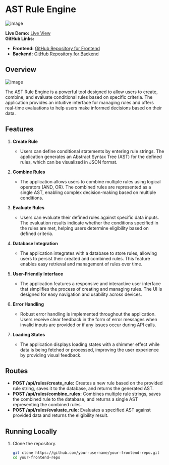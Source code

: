 # AST Rule Engine

![image](https://github.com/user-attachments/assets/9964ec18-6420-4a72-9aaa-ce44e76b7577)

**Live Demo:** [Live View](https://ast-rule-engine-frontend.onrender.com/create-rule)  
**GitHub Links:**  
- **Frontend:** [GitHub Repository for Frontend](https://github.com/saurabhdohaiya/ast-rule-engine-frontend/tree/master)  
- **Backend:** [GitHub Repository for Backend](https://github.com/saurabhdohaiya/ast-rule-engine-backend/tree/master)  

## Overview

![image](https://github.com/user-attachments/assets/6cb68d9e-49f0-4853-9ece-e66b2a463cb3)

The AST Rule Engine is a powerful tool designed to allow users to create, combine, and evaluate conditional rules based on specific criteria. The application provides an intuitive interface for managing rules and offers real-time evaluations to help users make informed decisions based on their data.

## Features

1. **Create Rule**
   - Users can define conditional statements by entering rule strings. The application generates an Abstract Syntax Tree (AST) for the defined rules, which can be visualized in JSON format.

2. **Combine Rules**
   - The application allows users to combine multiple rules using logical operators (AND, OR). The combined rules are represented as a single AST, enabling complex decision-making based on multiple conditions.

3. **Evaluate Rules**
   - Users can evaluate their defined rules against specific data inputs. The evaluation results indicate whether the conditions specified in the rules are met, helping users determine eligibility based on defined criteria.

4. **Database Integration**
   - The application integrates with a database to store rules, allowing users to persist their created and combined rules. This feature enables easy retrieval and management of rules over time.

5. **User-Friendly Interface**
   - The application features a responsive and interactive user interface that simplifies the process of creating and managing rules. The UI is designed for easy navigation and usability across devices.

6. **Error Handling**
   - Robust error handling is implemented throughout the application. Users receive clear feedback in the form of error messages when invalid inputs are provided or if any issues occur during API calls.

7. **Loading States**
   - The application displays loading states with a shimmer effect while data is being fetched or processed, improving the user experience by providing visual feedback.

## Routes

- **POST /api/rules/create_rule:** Creates a new rule based on the provided rule string, saves it to the database, and returns the generated AST.
- **POST /api/rules/combine_rules:** Combines multiple rule strings, saves the combined rule to the database, and returns a single AST representing the combined rules.
- **POST /api/rules/evaluate_rule:** Evaluates a specified AST against provided data and returns the eligibility result.

## Running Locally

1. Clone the repository.
   ```bash
   git clone https://github.com/your-username/your-frontend-repo.git
   cd your-frontend-repo
